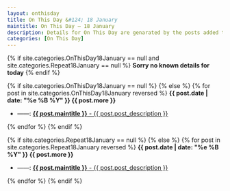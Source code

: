```yaml
---
layout: onthisday
title: On This Day &#124; 18 January
maintitle: On This Day — 18 January
description: Details for On This Day are genarated by the posts added to the website so the content is subject to changes/updates over time.
categories: [On This Day]
---
```


{% if site.categories.OnThisDay18January == null and site.categories.Repeat18January == null %}
<strong>Sorry no known details for today</strong>
{% endif %}

{% if site.categories.OnThisDay18January == null %}
{% else %}
{% for post in site.categories.OnThisDay18January reversed %}
<strong>{{ post.date | date: "%e %B %Y" }} {{ post.more }}</strong>
<ul>
<li> ——: <a href="{{ post.url }}"><strong>{{ post.maintitle }}</strong> - {{ post.post_description }}</a></li>
</ul>
{% endfor %}
{% endif %}

{% if site.categories.Repeat18January == null %}
{% else %}
{% for post in site.categories.Repeat18January reversed %}
<strong>{{ post.date | date: "%e %B %Y" }} {{ post.more }}</strong>
<ul>
<li> ——: <a href="{{ post.url }}"><strong>{{ post.maintitle }}</strong> - {{ post.post_description }}</a></li>
</ul>
{% endfor %}
{% endif %}
